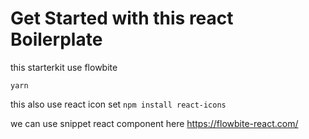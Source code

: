 # Get Started with this react Boilerplate

this starterkit use flowbite

```
yarn
```

this also use react icon set
`npm install react-icons`

we can use snippet react component here https://flowbite-react.com/
